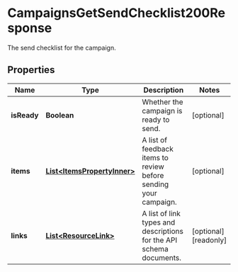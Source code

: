 

# CampaignsGetSendChecklist200Response

The send checklist for the campaign.

## Properties

| Name | Type | Description | Notes |
|------------ | ------------- | ------------- | -------------|
|**isReady** | **Boolean** | Whether the campaign is ready to send. |  [optional] |
|**items** | [**List&lt;ItemsPropertyInner&gt;**](ItemsPropertyInner.md) | A list of feedback items to review before sending your campaign. |  [optional] |
|**links** | [**List&lt;ResourceLink&gt;**](ResourceLink.md) | A list of link types and descriptions for the API schema documents. |  [optional] [readonly] |



